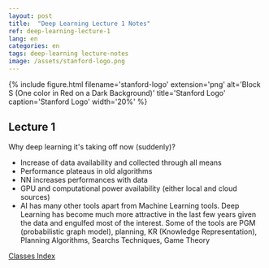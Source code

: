 ```yaml
---
layout: post
title:  "Deep Learning Lecture 1 Notes"
ref: deep-learning-lecture-1
lang: en
categories: en
tags: deep-learning lecture-notes
image: /assets/stanford-logo.png
---
```


{% include figure.html filename='stanford-logo' extension='png' alt='Block S (One color in Red on a Dark Background)' title='Stanford Logo' caption='Stanford Logo' width='20%' %}

## Lecture 1
Why deep learning it's taking off now (suddenly)?
- Increase of data availability and collected through all means
- Performance plateaus in old algorithms
- NN increases performances with data
- GPU and computational power availability (either local and cloud sources)
- AI has many other tools apart from Machine Learning tools. Deep Learning has become much more attractive in the last few years given the data and engulfed most of the interest. Some of the tools are PGM (probabilistic graph model), planning, KR (Knowledge Representation), Planning Algorithms, Searchs Techniques, Game Theory

<a href="{{ site.baseurl }}{% link _posts/en/2019-05-20-stanford-deep-learning-notes-lecture-index.md  %}">Classes Index</a>